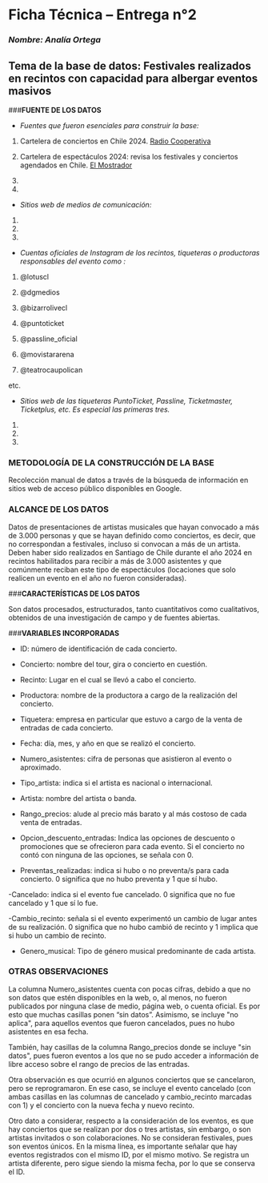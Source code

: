 # **Ficha Técnica – Entrega n°2**
### *Nombre: Analía Ortega*

## **Tema de la base de datos: Festivales realizados en recintos con capacidad para albergar eventos masivos**

###**FUENTE DE LOS DATOS**

- *Fuentes que fueron esenciales para construir la base:*

1. Cartelera de conciertos en Chile 2024. [Radio Cooperativa](https://cooperativa.cl/noticias/magazine/musica/shows-en-vivo/cartelera-de-conciertos-en-chile-2024/2024-01-01/183840.html)

2. Cartelera de espectáculos 2024: revisa los festivales y conciertos agendados en Chile. [El Mostrador](https://www.elmostrador.cl/datos-utiles/2024/01/26/cartelera-de-espectaculos-2024-revisa-los-festivales-y-conciertos-agendados-en-chile/)

3. 

4.

- *Sitios web de medios de comunicación:*

1. 

2.

3.

- *Cuentas oficiales de Instagram de los recintos, tiqueteras o productoras responsables del evento como :*

1. @lotuscl

2. @dgmedios

3. @bizarrolivecl

4. @puntoticket

5. @passline_oficial

6. @movistararena

7. @teatrocaupolican

etc.

- *Sitios web de las tiqueteras PuntoTicket, Passline, Ticketmaster, Ticketplus, etc. Es especial las primeras tres.*

1. 

2.

3.


### **METODOLOGÍA DE LA CONSTRUCCIÓN DE LA BASE**

Recolección manual de datos a través de la búsqueda de información en sitios web de acceso público disponibles en Google.

### **ALCANCE DE LOS DATOS**

Datos de presentaciones de artistas musicales que hayan convocado a más de 3.000 personas y que se hayan definido como conciertos, es decir, que no correspondan a festivales, incluso si convocan a más de un artista. Deben haber sido realizados en Santiago de Chile durante el año 2024 en recintos habilitados para recibir a más de 3.000 asistentes y que comúnmente reciban este tipo de espectáculos (locaciones que solo realicen un evento en el año no fueron consideradas).

###**CARACTERÍSTICAS DE LOS DATOS**

Son datos procesados, estructurados, tanto cuantitativos como cualitativos, obtenidos de una investigación de campo y de fuentes abiertas.

###**VARIABLES INCORPORADAS**

- ID: número de identificación de cada concierto.

- Concierto: nombre del tour, gira o concierto en cuestión.

- Recinto: Lugar en el cual se llevó a cabo el concierto. 

- Productora: nombre de la productora a cargo de la realización del concierto.

- Tiquetera: empresa en particular que estuvo a cargo de la venta de entradas de cada concierto.

- Fecha: día, mes, y año en que se realizó el concierto.

- Numero_asistentes: cifra de personas que asistieron al evento o aproximado.

- Tipo_artista: indica si el artista es nacional o internacional.

- Artista: nombre del artista o banda.

- Rango_precios: alude al precio más barato y al más costoso de cada venta de entradas.

- Opcion_descuento_entradas: Indica las opciones de descuento o promociones que se ofrecieron para cada evento. Si el concierto no contó con ninguna de las opciones, se señala con 0. 

- Preventas_realizadas: indica si hubo o no preventa/s para cada concierto. 0 significa que no hubo preventa y 1 que sí hubo. 

-Cancelado: indica si el evento fue cancelado. 0 significa que no fue cancelado y 1 que sí lo fue.

-Cambio_recinto: señala si el evento experimentó un cambio de lugar antes de su realización. 0 significa que no hubo cambió de recinto y 1 implica que si hubo un cambio de recinto. 

- Genero_musical: Tipo de género musical predominante de cada artista.


### **OTRAS OBSERVACIONES** 

La columna Numero_asistentes cuenta con pocas cifras, debido a que no son datos que estén disponibles en la web, o, al menos, no fueron publicados por ninguna clase de medio, página web, o cuenta oficial. Es por esto que muchas casillas ponen “sin datos”. Asimismo, se incluye "no aplica", para aquellos eventos que fueron cancelados, pues no hubo asistentes en esa fecha.

También, hay casillas de la columna Rango_precios donde se incluye "sin datos", pues fueron eventos a los que no se pudo acceder a información de libre acceso sobre el rango de precios de las entradas. 

Otra observación es que ocurrió en algunos conciertos que se cancelaron, pero se reprogramaron. En ese caso, se incluye el evento cancelado (con ambas casillas en las columnas de cancelado y cambio_recinto marcadas con 1) y el concierto con la nueva fecha y nuevo recinto. 

Otro dato a considerar, respecto a la consideración de los eventos, es que hay conciertos que se realizan por dos o tres artistas, sin embargo, o son artistas invitados o son colaboraciones. No se consideran festivales, pues son eventos únicos. En la misma línea, es importante señalar que hay eventos registrados con el mismo ID, por el mismo motivo. Se registra un artista diferente, pero sigue siendo la misma fecha, por lo que se conserva el ID.


